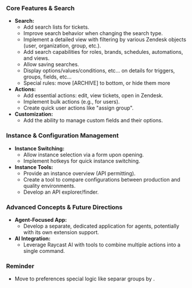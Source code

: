 ### Core Features & Search

*   **Search:**
    *   Add search lists for tickets.
    *   Improve search behavior when changing the search type.
    *   Implement a detailed view with filtering by various Zendesk objects (user, organization, group, etc.).
    *   Add search capabilities for roles, brands, schedules, automations, and views.
    *   Allow saving searches.
    *   Display options/values/conditions, etc... on details for triggers, groups, fields, etc...
    *   Special rules: move [ARCHIVE] to bottom, or hide them more
*   **Actions:**
    *   Add essential actions: edit, view tickets, open in Zendesk.
    *   Implement bulk actions (e.g., for users).
    *   Create quick user actions like "assign group".
*   **Customization:**
    *   Add the ability to manage custom fields and their options.

### Instance & Configuration Management

*   **Instance Switching:**
    *   Allow instance selection via a form upon opening.
    *   Implement hotkeys for quick instance switching.
*   **Instance Tools:**
    *   Provide an instance overview (API permitting).
    *   Create a tool to compare configurations between production and quality environments.
    *   Develop an API explorer/finder.

### Advanced Concepts & Future Directions

*   **Agent-Focused App:**
    *   Develop a separate, dedicated application for agents, potentially with its own extension support.
*   **AI Integration:**
    *   Leverage Raycast AI with tools to combine multiple actions into a single command.

### Reminder
- Move to preferences special logic like separar groups by .